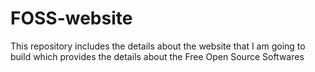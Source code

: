 # FOSS-website
This repository includes the details about the website that I am going to build which provides the details about the Free Open Source Softwares 
